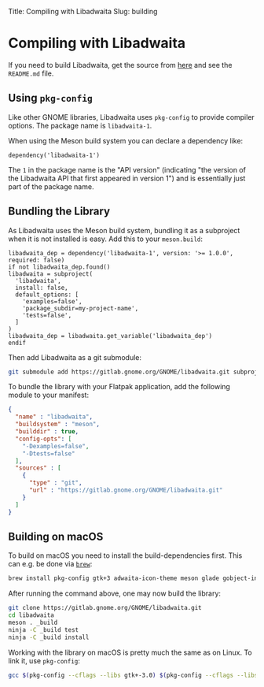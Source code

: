 Title: Compiling with Libadwaita
Slug: building

# Compiling with Libadwaita

If you need to build Libadwaita, get the source from
[here](https://gitlab.gnome.org/GNOME/libadwaita/) and see the `README.md` file.

## Using `pkg-config`

Like other GNOME libraries, Libadwaita uses `pkg-config` to provide compiler
options. The package name is `libadwaita-1`.

When using the Meson build system you can declare a dependency like:

```meson
dependency('libadwaita-1')
```

The `1` in the package name is the "API version" (indicating "the version of the
Libadwaita API that first appeared in version 1") and is essentially just part
of the package name.

## Bundling the Library

As Libadwaita uses the Meson build system, bundling it as a subproject when it
is not installed is easy. Add this to your `meson.build`:

```meson
libadwaita_dep = dependency('libadwaita-1', version: '>= 1.0.0', required: false)
if not libadwaita_dep.found()
libadwaita = subproject(
  'libadwaita',
  install: false,
  default_options: [
    'examples=false',
    'package_subdir=my-project-name',
    'tests=false',
  ]
)
libadwaita_dep = libadwaita.get_variable('libadwaita_dep')
endif
```

Then add Libadwaita as a git submodule:

```bash
git submodule add https://gitlab.gnome.org/GNOME/libadwaita.git subprojects/libadwaita
```

To bundle the library with your Flatpak application, add the following module to
your manifest:

```json
{
  "name" : "libadwaita",
  "buildsystem" : "meson",
  "builddir" : true,
  "config-opts": [
    "-Dexamples=false",
    "-Dtests=false"
  ],
  "sources" : [
    {
      "type" : "git",
      "url" : "https://gitlab.gnome.org/GNOME/libadwaita.git"
    }
  ]
}
```

## Building on macOS

To build on macOS you need to install the build-dependencies first. This can
e.g. be done via [`brew`](https://brew.sh):

```bash
brew install pkg-config gtk+3 adwaita-icon-theme meson glade gobject-introspection vala
```

After running the command above, one may now build the library:

```bash
git clone https://gitlab.gnome.org/GNOME/libadwaita.git
cd libadwaita
meson . _build
ninja -C _build test
ninja -C _build install
```

Working with the library on macOS is pretty much the same as on Linux. To link
it, use `pkg-config`:

```bash
gcc $(pkg-config --cflags --libs gtk+-3.0) $(pkg-config --cflags --libs libadwaita-1) main.c -o main
```
